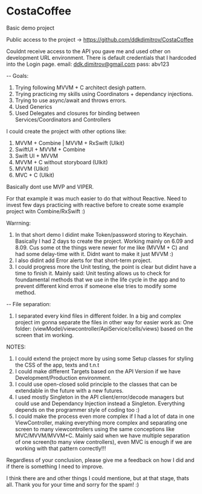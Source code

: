 # CostaCoffee
Basic demo project

Public access to the project -> https://github.com/ddkdimitrov/CostaCoffee

Couldnt receive access to the API you gave me and used other on development URL environment. There is default credentials that I hardcoded into the Login page.
email: ddk.dimitrov@gmail.com
pass: abv123


-- Goals:

1. Trying following MVVM + C architect desigh pattern. 
2. Trying practicing my skills using Coordinators + dependancy injections. 
3. Trying to use async/await and throws errors.
4. Used Generics 
5. Used Delegates and closures for binding between Services/Coordinators and Controllers

I could create the project with other options like:

1. MVVM + Combine | MVVM + RxSwift (UIkit)
2. SwiftUI + MVVM + Combine
3. Swift UI + MVVM
4. MVVM + C without storyboard (UIkit)
5. MVVM (UIkit)
6. MVC + C (UIkit)

Basically dont use MVP and VIPER. 

For that example it was much easier to do that without Reactive. Need to invest few days practicing with reactive before to create some example project witn Combine/RxSwift :) 


Warrning:
1. In that short demo I didint make Token/password storing to Keychain. Basically I had 2 days to create the project. Working mainly on 6.09 and 8.09. Cus some ot the things were newer for me like (MVVM + C) and had some delay-time with it. Didnt want to make it just MVVM :) 
2. I also didint add Error alerts for that short-term project.
3. I could progress more the Unit testing, the point is clear but didint have a time to finish it. Mainly said: Unit testing allows us to check for foundamental methods that we use in the life cycle in the app and to prevent different kind erros if someone else tries to modify some method. 


-- File separation:

1. I separated every kind files in different folder.
In a big and complex project im gonna separate the files in other way for easier work as: One folder: (viewModel/viewcontroller/ApiService/cells/views) based on the screen that im working. 

NOTES:
1. I could extend the project more by using some Setup classes for styling the CSS of the app, texts and t.n.t
2. I could make different Targets based on the API Version if we have Development/Production environment. 
3. I could use open-closed solid principle to the classes that can be extendable in the future with a new futures. 
4. I used mostly Singleton in the API client/error/decode managers but could use and Dependancy Injection instead a Singleton. Everything depends on the programmer style of coding too :) 
5. I could make the process even more complex if I had a lot of data in one ViewController, making everything more complex and separating one screen to many viewcontrollers using the same conceptions like MVC/MVVM/MVVM+C. Mainly said when we have multiple separation of one screen(to many view controllers), even MVC is enough if we are working with that pattern correctly!!! 



Regardless of your conclusion, please give me a feedback on how I did and if there is something I need to improve.

I think there are and other things I could mentione, but at that stage, thats all. Thank you for your time and sorry for the spam! :) 





